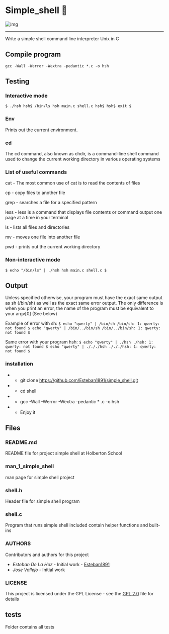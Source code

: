 # Simple_shell :wrench:

![img](https://i.stack.imgur.com/dRKaU.gif)

---

Write a simple shell command line interpreter Unix in C

## Compile program

`gcc -Wall -Werror -Wextra -pedantic *.c -o hsh`

## Testing

### Interactive mode
`$ ./hsh
hsh$ /bin/ls
hsh main.c shell.c
hsh$
hsh$ exit
$ `

### Env

Prints out the current environment.

### cd

The cd command, also known as chdir, is a command-line shell command used to change the current working directory in various operating systems

### List of useful commands

cat - The most common use of cat is to read the contents of files

cp - copy files to another file

grep - searches a file for a specified pattern

less - less is a command that displays file contents or command output one page at a time in your terminal

ls - lists all files and directories

mv - moves one file into another file

pwd - prints out the current working directory


### Non-interactive mode
`$ echo "/bin/ls" | ./hsh
hsh main.c shell.c
$`

## Output

Unless specified otherwise, your program must have the exact same output as sh (/bin/sh) as well as the exact same error output.
The only difference is when you print an error, the name of the program must be equivalent to your argv[0] (See below)

Example of error with sh:
`$ echo "qwerty" | /bin/sh
/bin/sh: 1: qwerty: not found
$ echo "qwerty" | /bin/../bin/sh
/bin/../bin/sh: 1: qwerty: not found
$`

Same error with your program hsh:
`$ echo "qwerty" | ./hsh
./hsh: 1: qwerty: not found
$ echo "qwerty" | ./././hsh
./././hsh: 1: qwerty: not found
$`

### installation

* - git clone https://github.com/Esteban1891/simple_shell.git 
* - cd shell
* - gcc -Wall -Werror -Wextra -pedantic * .c -o hsh
* - Enjoy it

## Files

### README.md
README file for project simple shell at Holberton School

### man_1_simple_shell
man page for simple shell project

### shell.h
Header file for simple shell program

### shell.c
Program that runs simple shell included contain helper functions and built-ins

### AUTHORS
Contributors and authors for this project
* *Esteban De La Hoz* - Initial work - [Esteban1891](https://github.com/Esteban1891/simple_shell)
* *Jose Vallejo* - Initial work

### LICENSE
This project is licensed under the GPL License - see the [GPL 2.0](https://opensource.org/licenses/GPL-2.0) file for details

## tests
Folder contains all tests
